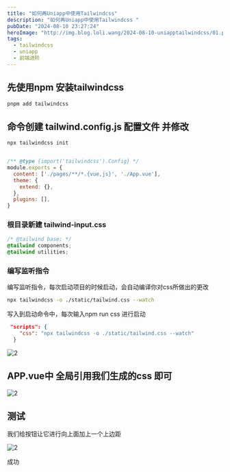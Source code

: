 ```yaml
---
title: "如何再Uniapp中使用Tailwindcss"
description: "如何再Uniapp中使用Tailwindcss "
pubDate: "2024-08-10 23:27:24"
heroImage: "http://img.blog.loli.wang/2024-08-10-uniapptailwindcss/01.png"
tags:
  - tailwindcss
  - uniapp 
  - 前端进阶
---
```


## 先使用npm 安装tailwindcss

```bash
pnpm add tailwindcss
```

## 命令创建 tailwind.config.js 配置文件 并修改

```bash
npx tailwindcss init
```

```js

/** @type {import('tailwindcss').Config} */
module.exports = {
  content: ['./pages/**/*.{vue,js}', './App.vue'],
  theme: {
    extend: {},
  },
  plugins: [],
}

```

### 根目录新建 tailwind-input.css

```css
/* @tailwind base; */
@tailwind components;
@tailwind utilities;
```

### 编写监听指令

编写监听指令，每次启动项目的时候启动，会自动编译你对css所做出的更改

```bash
npx tailwindcss -o ./static/tailwind.css --watch
```

写入到启动命令中，每次输入npm run css 进行启动

```json
 "scripts": {
    "css": "npx tailwindcss -o ./static/tailwind.css --watch"
  }
```
![2](http://img.blog.loli.wang/2024-08-10-uniapptailwindcss/01.png)


## APP.vue中 全局引用我们生成的css 即可

![2](http://img.blog.loli.wang/2024-08-10-uniapptailwindcss/02.png)


## 测试

我们给按钮让它进行向上面加上一个上边距

![2](http://img.blog.loli.wang/2024-08-10-uniapptailwindcss/03.png)

成功